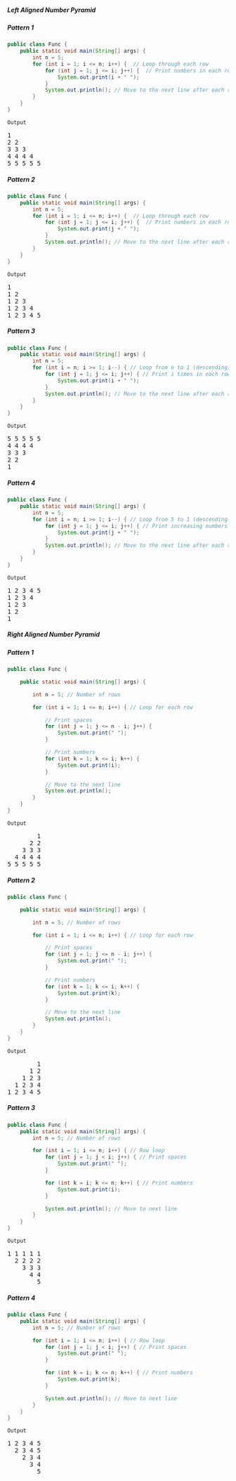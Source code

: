 <h5>Left Aligned Number Pyramid</h5>
<h5>Pattern 1</h5>

```java
public class Func {
    public static void main(String[] args) {
        int n = 5;
        for (int i = 1; i <= n; i++) {  // Loop through each row
            for (int j = 1; j <= i; j++) {  // Print numbers in each row
                System.out.print(i + " "); 
            }
            System.out.println(); // Move to the next line after each row
        }
    }
}
```
`Output`

<pre>
1 
2 2 
3 3 3 
4 4 4 4 
5 5 5 5 5 
</pre>

<h5>Pattern 2</h5>

```java
public class Func {
    public static void main(String[] args) {
        int n = 5;
        for (int i = 1; i <= n; i++) {  // Loop through each row
            for (int j = 1; j <= i; j++) {  // Print numbers in each row
                System.out.print(j + " "); 
            }
            System.out.println(); // Move to the next line after each row
        }
    }
}
```

`Output`

<pre>
1 
1 2 
1 2 3 
1 2 3 4 
1 2 3 4 5 
</pre>

<h5>Pattern 3</h5>

```java
public class Func {
    public static void main(String[] args) {
        int n = 5;
        for (int i = n; i >= 1; i--) { // Loop from n to 1 (descending)
            for (int j = 1; j <= i; j++) { // Print i times in each row
                System.out.print(i + " ");
            }
            System.out.println(); // Move to the next line after each row
        }
    }
}
```
`Output`

<pre>
5 5 5 5 5 
4 4 4 4 
3 3 3 
2 2 
1 
</pre>

<h5>Pattern 4</h5>

```java
public class Func {
    public static void main(String[] args) {
        int n = 5;
        for (int i = n; i >= 1; i--) { // Loop from 5 to 1 (descending rows)
            for (int j = 1; j <= i; j++) { // Print increasing numbers in each row
                System.out.print(j + " ");
            }
            System.out.println(); // Move to the next line after each row
        }
    }
}
```
`Output`

<pre>
1 2 3 4 5 
1 2 3 4 
1 2 3 
1 2 
1 
</pre>

<h5>Right Aligned Number Pyramid</h5>
<h5>Pattern 1</h5>

```java
public class Func {

    public static void main(String[] args) {

        int n = 5; // Number of rows

        for (int i = 1; i <= n; i++) { // Loop for each row

            // Print spaces
            for (int j = 1; j <= n - i; j++) {
                System.out.print(" ");
            }

            // Print numbers
            for (int k = 1; k <= i; k++) {
                System.out.print(i);
            }

            // Move to the next line
            System.out.println();
        }
    }
}
```
`Output`

<pre>
        1
      2 2
    3 3 3
  4 4 4 4
5 5 5 5 5
</pre>

<h5>Pattern 2</h5>

```java
public class Func {

    public static void main(String[] args) {

        int n = 5; // Number of rows

        for (int i = 1; i <= n; i++) { // Loop for each row

            // Print spaces
            for (int j = 1; j <= n - i; j++) {
                System.out.print(" ");
            }

            // Print numbers
            for (int k = 1; k <= i; k++) {
                System.out.print(k);
            }

            // Move to the next line
            System.out.println();
        }
    }
}
```
`Output`

<pre>
        1
      1 2
    1 2 3
  1 2 3 4
1 2 3 4 5
</pre>

<h5>Pattern 3</h5>

```java
public class Func {
    public static void main(String[] args) {
        int n = 5; // Number of rows

        for (int i = 1; i <= n; i++) { // Row loop
            for (int j = 1; j < i; j++) { // Print spaces
                System.out.print(" ");
            }

            for (int k = i; k <= n; k++) { // Print numbers
                System.out.print(i);
            }

            System.out.println(); // Move to next line
        }
    }
}
```
`Output`

<pre>
1 1 1 1 1
  2 2 2 2
    3 3 3
      4 4
        5
</pre>

<h5>Pattern 4</h5>

```java
public class Func {
    public static void main(String[] args) {
        int n = 5; // Number of rows

        for (int i = 1; i <= n; i++) { // Row loop
            for (int j = 1; j < i; j++) { // Print spaces
                System.out.print(" ");
            }

            for (int k = i; k <= n; k++) { // Print numbers
                System.out.print(k);
            }

            System.out.println(); // Move to next line
        }
    }
}
```

`Output`

<pre>
1 2 3 4 5
  2 3 4 5
    2 3 4
      3 4
        5
</pre>
  

